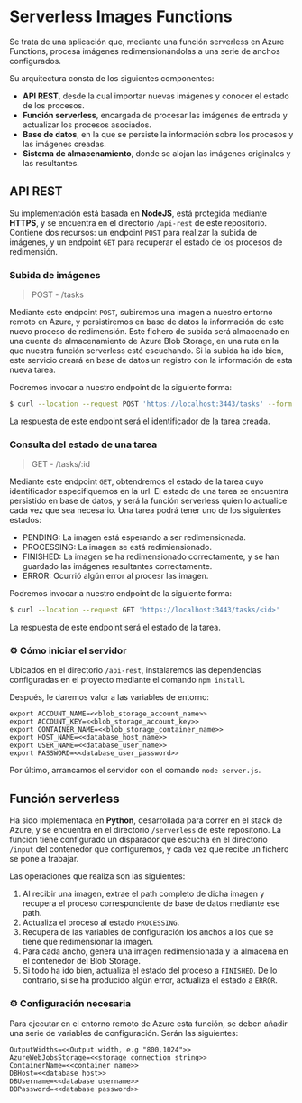 # Serverless Images Functions

Se trata de una aplicación que, mediante una función serverless en Azure Functions, procesa imágenes redimensionándolas a una serie de anchos configurados.

Su arquitectura consta de los siguientes componentes:

- **API REST**, desde la cual importar nuevas imágenes y conocer el estado de los procesos.
- **Función serverless**, encargada de procesar las imágenes de entrada y actualizar los procesos asociados.
- **Base de datos**, en la que se persiste la información sobre los procesos y las imágenes creadas.
- **Sistema de almacenamiento**, donde se alojan las imágenes originales y las resultantes.

## API REST

Su implementación está basada en **NodeJS**, está protegida mediante **HTTPS**, y se encuentra en el directorio `/api-rest` de este repositorio. 
Contiene dos recursos: un endpoint `POST` para realizar la subida de imágenes, y un endpoint `GET` para recuperar el estado de los procesos de redimensión.

### Subida de imágenes

> POST - /tasks

Mediante este endpoint `POST`, subiremos una imagen a nuestro entorno remoto en Azure, y persistiremos en base de datos la información de este nuevo proceso de redimensión.
Este fichero de subida será almacenado en una cuenta de almacenamiento de Azure Blob Storage, en una ruta en la que nuestra función serverless esté escuchando.
Si la subida ha ido bien, este servicio creará en base de datos un registro con la información de esta nueva tarea.

Podremos invocar a nuestro endpoint de la siguiente forma:

```bash
$ curl --location --request POST 'https://localhost:3443/tasks' --form 'image=@"/home/path/<image_path>"'
```

La respuesta de este endpoint será el identificador de la tarea creada.

### Consulta del estado de una tarea

> GET - /tasks/:id

Mediante este endpoint `GET`, obtendremos el estado de la tarea cuyo identificador especifiquemos en la url. El estado de una tarea se encuentra persistido en base de datos, y será la función serverless quien lo actualice cada vez que sea necesario.
Una tarea podrá tener uno de los siguientes estados:

- PENDING: La imagen está esperando a ser redimensionada.
- PROCESSING: La imagen se está redimiensionado.
- FINISHED: La imagen se ha redimensionado correctamente, y se han guardado las imágenes resultantes correctamente.
- ERROR: Ocurrió algún error al procesr las imagen.

Podremos invocar a nuestro endpoint de la siguiente forma:

```bash
$ curl --location --request GET 'https://localhost:3443/tasks/<id>'
```

La respuesta de este endpoint será el estado de la tarea.

### :gear: Cómo iniciar el servidor

Ubicados en el directorio `/api-rest`, instalaremos las dependencias configuradas en el proyecto mediante el comando `npm install`.

Después, le daremos valor a las variables de entorno:
```
export ACCOUNT_NAME=<<blob_storage_account_name>>
export ACCOUNT_KEY=<<blob_storage_account_key>>
export CONTAINER_NAME=<<blob_storage_container_name>>
export HOST_NAME=<<database_host_name>>
export USER_NAME=<<database_user_name>>
export PASSWORD=<<database_user_password>>
```

Por último, arrancamos el servidor con el comando `node server.js`.

## Función serverless

Ha sido implementada en **Python**, desarrollada para correr en el stack de Azure, y se encuentra en el directorio `/serverless` de este repositorio. La función tiene configurado un disparador que escucha en el directorio `/input` del contenedor que configuremos, y cada vez que recibe un fichero se pone a trabajar.

Las operaciones que realiza son las siguientes:

1. Al recibir una imagen, extrae el path completo de dicha imagen y recupera el proceso correspondiente de base de datos mediante ese path.
2. Actualiza el proceso al estado `PROCESSING`.
3. Recupera de las variables de configuración los anchos a los que se tiene que redimensionar la imagen.
4. Para cada ancho, genera una imagen redimensionada y la almacena en el contenedor del Blob Storage.
5. Si todo ha ido bien, actualiza el estado del proceso a `FINISHED`. De lo contrario, si se ha producido algún error, actualiza el estado a `ERROR`.

### :gear: Configuración necesaria

Para ejecutar en el entorno remoto de Azure esta función, se deben añadir una serie de variables de configuración. Serán las siguientes:

```
OutputWidths=<<Output width, e.g "800,1024">>
AzureWebJobsStorage=<<storage connection string>>
ContainerName=<<container name>>
DBHost=<<database host>>
DBUsername=<<database username>>
DBPassword=<<database password>>
```

